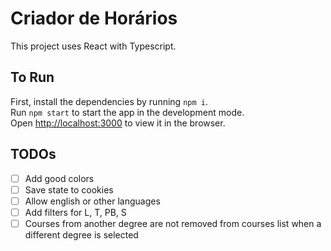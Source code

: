 # Criador de Horários

This project uses React with Typescript.

## To Run

First, install the dependencies by running `npm i`.\
Run `npm start` to start the app in the development mode.\
Open [http://localhost:3000](http://localhost:3000) to view it in the browser.

## TODOs

- [ ] Add good colors
- [ ] Save state to cookies
- [ ] Allow english or other languages
- [ ] Add filters for L, T, PB, S
- [ ] Courses from another degree are not removed from courses list when a different degree is selected
